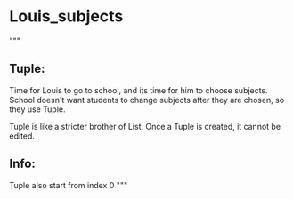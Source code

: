 # Louis_subjects
"""

Tuple:
------
Time for Louis to go to school, and its time for him to
choose subjects. School doesn't want students to change
subjects after they are chosen, so they use Tuple.

Tuple is like a stricter brother of List. Once a Tuple is
created, it cannot be edited.

Info:
-----
Tuple also start from index 0
"""
